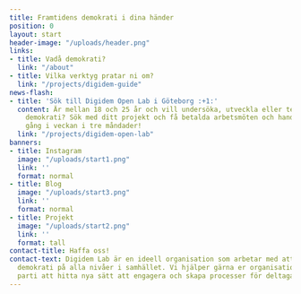```yaml
---
title: Framtidens demokrati i dina händer
position: 0
layout: start
header-image: "/uploads/header.png"
links:
- title: Vadå demokrati?
  link: "/about"
- title: Vilka verktyg pratar ni om?
  link: "/projects/digidem-guide"
news-flash:
- title: 'Sök till Digidem Open Lab i Göteborg :+1:'
  content: Är mellan 18 och 25 år och vill undersöka, utveckla eller testa deltagande
    demokrati? Sök med ditt projekt och få betalda arbetsmöten och handledning en
    gång i veckan i tre måndader!
  link: "/projects/digidem-open-lab"
banners:
- title: Instagram
  image: "/uploads/start1.png"
  link: ''
  format: normal
- title: Blog
  image: "/uploads/start3.png"
  link: ''
  format: normal
- title: Projekt
  image: "/uploads/start2.png"
  link: ''
  format: tall
contact-title: Haffa oss!
contact-text: Digidem Lab är en ideell organisation som arbetar med att främja deltagande
  demokrati på alla nivåer i samhället. Vi hjälper gärna er organisation, kommun eller
  parti att hitta nya sätt att engagera och skapa processer för deltagande.
---
```


